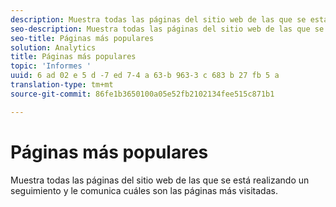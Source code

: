 ```yaml
---
description: Muestra todas las páginas del sitio web de las que se está realizando un seguimiento y le comunica cuáles son las páginas más visitadas.
seo-description: Muestra todas las páginas del sitio web de las que se está realizando un seguimiento y le comunica cuáles son las páginas más visitadas.
seo-title: Páginas más populares
solution: Analytics
title: Páginas más populares
topic: 'Informes '
uuid: 6 ad 02 e 5 d -7 ed 7-4 a 63-b 963-3 c 683 b 27 fb 5 a
translation-type: tm+mt
source-git-commit: 86fe1b3650100a05e52fb2102134fee515c871b1

---
```



# Páginas más populares

Muestra todas las páginas del sitio web de las que se está realizando un seguimiento y le comunica cuáles son las páginas más visitadas.


